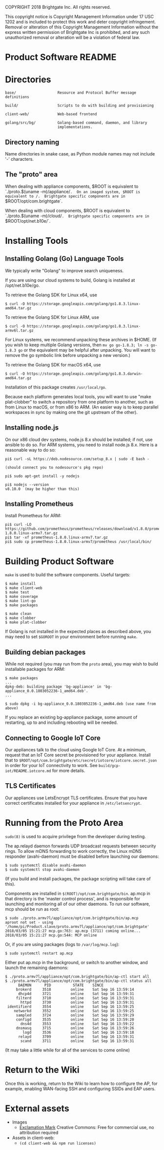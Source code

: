 
COPYRIGHT 2018 Brightgate Inc. All rights reserved.

This copyright notice is Copyright Management Information under 17 USC 1202
and is included to protect this work and deter copyright infringement.
Removal or alteration of this Copyright Management Information without the
express written permission of Brightgate Inc is prohibited, and any
such unauthorized removal or alteration will be a violation of federal law.


# Product Software README

# Directories

```
base/                   Resource and Protocol Buffer message definitions

build/                  Scripts to do with building and provisioning

client-web/             Web-based frontend

golang/src/bg/          Golang-based command, daemon, and library
                        implementations.
```

## Directory naming

Name directories in snake case, as Python module names may not include
'-' characters.

## The "proto" area

When dealing with appliance components, $ROOT is equivalent to
`./proto.$(uname -m)/appliance/`.  On an imaged system, $ROOT is
equivalent to /.  Brightgate specific components are in
`$ROOT/opt/com.brightgate`.

When dealing with cloud components, $ROOT is equivalent to
`./proto.$(uname -m)/cloud/`.  Brightgate specific components are in
`$ROOT/opt/net.b10e/`.

# Installing Tools

## Installing Golang (Go) Language Tools

We typically write "Golang" to improve search uniqueness.

If you are using our cloud systems to build, Golang is installed at
/opt/net.b10e/go.

To retrieve the Golang SDK for Linux x64, use

```
$ curl -O https://storage.googleapis.com/golang/go1.8.3.linux-amd64.tar.gz
```

To retrieve the Golang SDK for Linux ARM, use

```
$ curl -O https://storage.googleapis.com/golang/go1.8.3.linux-armv6l.tar.gz
```

For Linux systems, we recommend unpacking these archives in $HOME.  (If
you wish to keep multiple Golang versions, then `mv go go-1.8.3; ln -s
go-1.8.3 go` or the equivalent may be helpful after unpacking.  You will
want to remove the go symbolic link before unpacking a new version.)

To retrieve the Golang SDK for macOS x64, use

```
$ curl -O https://storage.googleapis.com/golang/go1.8.3.darwin-amd64.tar.gz
```

Installation of this package creates `/usr/local/go`.

Because each platform generates local tools, you will want to use "make
plat-clobber" to switch a repository from one platform to another, such as from
Linux to macOS, or from x86 to ARM.  (An easier way is to keep parallel
workspaces in sync by making one the git upstream of the other).

## Installing node.js

On our x86 cloud dev systems, node.js 8.x should be installed; if not, use
ansible to do so.  For ARM systems, you need to install node.js 8.x.  Here is a
reasonable way to do so:

```
pi$ curl -sL https://deb.nodesource.com/setup_8.x | sudo -E bash -

(should connect you to nodesource's pkg repo)

pi$ sudo apt-get install -y nodejs

pi$ nodejs --version
v8.10.0  (may be higher than this)
```

## Installing Prometheus

Install Prometheus for ARM:

```
pi$ curl -LO https://github.com/prometheus/prometheus/releases/download/v1.8.0/prometheus-1.8.0.linux-armv7.tar.gz
pi$ tar -xf prometheus-1.8.0.linux-armv7.tar.gz
pi$ sudo cp prometheus-1.8.0.linux-armv7/prometheus /usr/local/bin/
```

# Building Product Software

`make` is used to build the software components.  Useful targets:

```
$ make install
$ make client-web
$ make test
$ make coverage
$ make lint-go
$ make packages

$ make clean
$ make clobber
$ make plat-clobber
```

If Golang is not installed in the expected places as described above, you may
need to set `$GOROOT` in your environment before running `make`.

## Building debian packages

While not required (you may run from the `proto` area), you may wish to build
installable packages for ARM:

```
$ make packages
...
dpkg-deb: building package 'bg-appliance' in 'bg-appliance_0.0.1803052236-1_amd64.deb'.
...

$ sudo dpkg -i bg-appliance_0.0.1803052236-1_amd64.deb (use name from above)

```

If you replace an existing bg-appliance package, some amount of restarting, up
to and including rebooting will be needed.

## Connecting to Google IoT Core

Our appliances talk to the cloud using Google IoT Core.  At a minimum, request
that an IoT Core secret be provisioned for your appliance.  Install that to
`$ROOT/opt/com.brightgate/etc/secret/iotcore/iotcore.secret.json`
in order for your IoT connectivity to work.  See
`build/gcp-iot/README.iotcore.md` for more details.

## TLS Certificates

Our appliances use LetsEncrypt TLS certificates.  Ensure that you have
correct certificates installed for your appliance in `/etc/letsencrypt`.

# Running from the Proto Area

`sudo(8)` is used to acquire privilege from the developer during testing.

The ap.relayd daemon forwards UDP broadcast requests between security rings.
To allow mDNS forwarding to work correctly, the Linux mDNS responder
(avahi-daemon) must be disabled before launching our daemons:

```
$ sudo systemctl disable avahi-daemon
$ sudo systemctl stop avahi-daemon
```

(If you build and install packages, the package scripting will take care of
this).

Components are installed in `$(ROOT)/opt/com.brightgate/bin`.  ap.mcp in that
directory is the 'master control process', and is responsible for launching and
monitoring all of our other daemons.  To run our software, mcp should be run as
root:

```
$ sudo ./proto.armv7l/appliance/opt/com.brightgate/bin/ap.mcp
aproot not set - using '/home/pi/Product.slave/proto.armv7l/appliance/opt/com.brightgate'
2018/03/05 15:21:27 mcp.go:763: ap.mcp (3711) coming online...
2018/03/05 15:21:27 mcp.go:544: MCP online
```

Or, if you are using packages (logs to `/var/log/mcp.log`):
```
$ sudo systemctl restart ap.mcp
```

Either put ap.mcp in the background, or switch to another window, and launch
the remaining daemons:

```
$ ./proto.armv7l/appliance/opt/com.brightgate/bin/ap-ctl start all
$ ./proto.armv7l/appliance/opt/com.brightgate/bin/ap-ctl status all
      DAEMON      PID          STATE    SINCE
     brokerd     3518         online    Sat Sep 16 13:59:14
      dhcp4d     3721         online    Sat Sep 16 13:59:31
     filterd     3710         online    Sat Sep 16 13:59:31
       httpd     3730         online    Sat Sep 16 13:59:31
 identifierd     3554         online    Sat Sep 16 13:59:25
    networkd     3552         online    Sat Sep 16 13:59:25
     sampled     3724         online    Sat Sep 16 13:59:29
     configd     3535         online    Sat Sep 16 13:59:20
       dns4d     3553         online    Sat Sep 16 13:59:22
     dnsmasq     3715         online    Sat Sep 16 13:59:26
        logd     3536         online    Sat Sep 16 13:59:18
      relayd     3709         online    Sat Sep 16 13:59:31
       scand     3711         online    Sat Sep 16 13:59:31
```

(It may take a little while for all of the services to come online)

# Return to the Wiki

Once this is working, return to the Wiki to learn how to configure the AP,
for example, enabling WAN-facing SSH and configuring SSIDs and EAP users.

# External assets

- Images
  - [Exclamation Mark](https://pixabay.com/en/attention-warning-exclamation-mark-98513/)
	Creative Commons: Free for commercial use, no attribution required
- Assets in client-web:
  - `(cd client-web && npm run licenses)`
